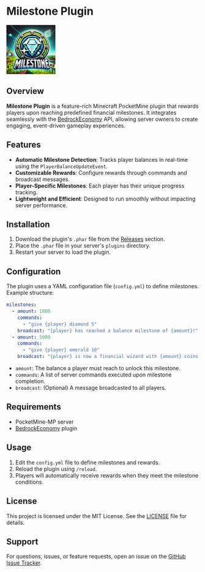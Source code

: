 

# Milestone Plugin

![Milestone Plugin Icon](icon.png)

## Overview

**Milestone Plugin** is a feature-rich Minecraft PocketMine plugin that rewards players upon reaching predefined financial milestones. It integrates seamlessly with the [BedrockEconomy](https://github.com/cooldogedev/BedrockEconomy) API, allowing server owners to create engaging, event-driven gameplay experiences.

## Features

- **Automatic Milestone Detection**: Tracks player balances in real-time using the `PlayerBalanceUpdateEvent`.
- **Customizable Rewards**: Configure rewards through commands and broadcast messages.
- **Player-Specific Milestones**: Each player has their unique progress tracking.
- **Lightweight and Efficient**: Designed to run smoothly without impacting server performance.

## Installation

1. Download the plugin's `.phar` file from the [Releases](https://github.com/SoyDavs/Milestone/releases) section.
2. Place the `.phar` file in your server's `plugins` directory.
3. Restart your server to load the plugin.

## Configuration

The plugin uses a YAML configuration file (`config.yml`) to define milestones. Example structure:

```yaml
milestones:
  - amount: 1000
    commands:
      - "give {player} diamond 5"
    broadcast: "{player} has reached a balance milestone of {amount}!"
  - amount: 5000
    commands:
      - "give {player} emerald 10"
    broadcast: "{player} is now a financial wizard with {amount} coins!"
```

- `amount`: The balance a player must reach to unlock this milestone.
- `commands`: A list of server commands executed upon milestone completion.
- `broadcast`: (Optional) A message broadcasted to all players.

## Requirements

- PocketMine-MP server
- [BedrockEconomy](https://github.com/cooldogedev/BedrockEconomy) plugin

## Usage

1. Edit the `config.yml` file to define milestones and rewards.
2. Reload the plugin using `/reload`.
3. Players will automatically receive rewards when they meet the milestone conditions.

## License

This project is licensed under the MIT License. See the [LICENSE](LICENSE) file for details.

## Support

For questions, issues, or feature requests, open an issue on the [GitHub Issue Tracker](https://github.com/SoyDavs/Milestone/issues).
